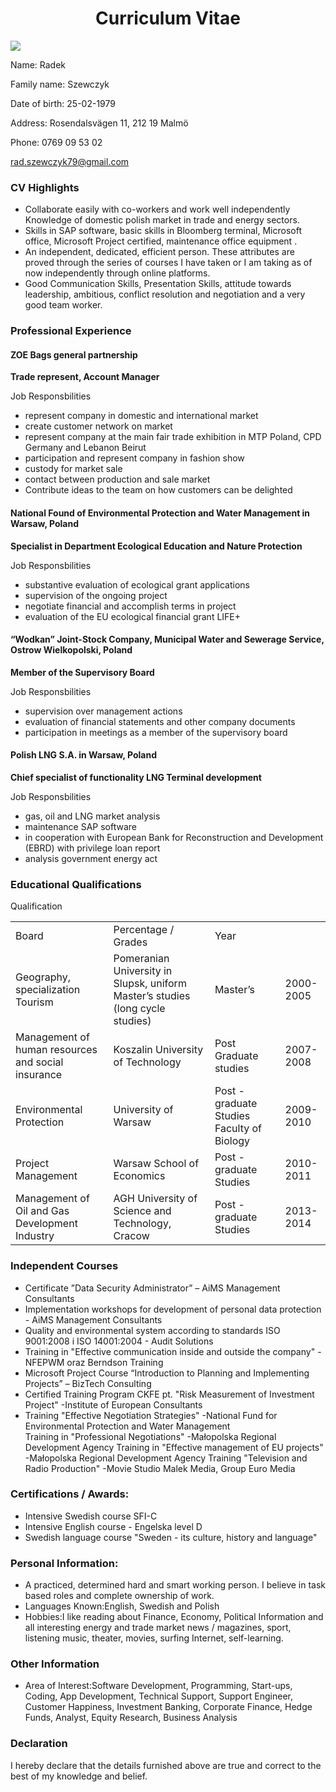 <html>
    <head>
   <link type="text/css" rel="stylesheet" 
   </head>
   <body>
<center>
<h1>Curriculum Vitae</h1>
</center>
<img src=” https://drive.google.com/open?id=1z-dMKDMuDc_8bFrI-W4TcOWnX3tXiDLa.png"
align=”right” width=”250” height=”300”>
 </div>
 <p>
<il>Name: Radek</il>
<p>
<il>Family name: Szewczyk</il>
<p>
<il>Date of birth: 25-02-1979</il>
<p>
<il>Address: Rosendalsvägen 11, 212 19 Malmö</il>
<p>
<il>Phone: 0769 09 53 02</il></p>
   <div id="header">
            <a href="mailto:rad.szewczyk79@gmail.com" target="_blank"><p id="email">rad.szewczyk79@gmail.com</p></a>
        </div>
        <div class="left">
        </div>
        <div class="right">
               <h3>CV Highlights</h3>
               <p>
               <ul>
                   <li> Collaborate easily with co-workers and work well independently Knowledge of domestic polish market in trade and energy sectors.</li>
                   <li> Skills in SAP software, basic skills in Bloomberg terminal, Microsoft office, Microsoft Project certified, maintenance office equipment .</li>
                   <li>An independent, dedicated, efficient person. These attributes are proved through the series of courses I have taken or I am taking as of now independently through online platforms.</li>
                   <li>Good Communication Skills, Presentation Skills, attitude towards leadership, ambitious, conflict resolution and negotiation and a very good team worker.</li></ul>
               </p>
               <h3>Professional Experience</h3>
               <h4 id="company-name"> ZOE Bags general partnership </h4>
               <p id="job-title"><strong>Trade represent, Account Manager </strong></p>
               <p id="job-responsibilities">Job Responsbilities</p>
               <p>
               <ul>
                   <li> represent company in domestic and international market</li>
                   <li> create customer network on market</li>
                   <li> represent company at the main fair trade exhibition in MTP Poland, CPD Germany and     Lebanon Beirut</li>
                   <li> participation and represent company in fashion show </li>
                   <li> custody for market sale</li>
                   <li> contact between production and sale market </li>
   <li>Contribute ideas to the team on how customers can be delighted</li></ul>
   <p>
               <h4 id="company-name"> National Found of Environmental Protection and Water Management in Warsaw, Poland </h4>
               <p id="job-title"><strong> Specialist in Department Ecological Education and Nature Protection </strong></p>
               <p id="job-responsibilities">Job Responsbilities</p>
               <p>
               <ul>
                   <li> substantive evaluation of ecological grant applications </li>
                   <li> supervision of the ongoing project </li>
                   <li> negotiate financial and accomplish terms in project </li>
                   <li> evaluation of the EU ecological financial grant LIFE+</li></ul>
               <h4 id="company-name"> “Wodkan” Joint-Stock Company, Municipal Water and Sewerage Service, Ostrow  Wielkopolski, Poland </h4>
               <p id="job-title"><strong> Member of the Supervisory Board </strong></p>
               <p id="job-responsibilities">Job Responsbilities</p>
               <p>
               <ul>
                   <li> supervision over management actions </li>
                   <li> evaluation of financial statements and other company documents </li>
                   <li> participation in meetings as a member of the supervisory board</li></ul>
               <h4 id="company-name"> Polish LNG S.A. in Warsaw, Poland </h4>
               <p id="job-title"><strong> Chief specialist of functionality LNG Terminal development                       </strong></p>
               <p id="job-responsibilities">Job Responsbilities</p>
               <p>
               <ul>
                   <li> gas, oil and LNG market analysis  </li>
                   <li> maintenance SAP software </li>
   <li> in cooperation with European Bank for Reconstruction and Development (EBRD)
   with privilege loan report </li>
                   <li> analysis government energy act </li></ul>
               </p>
               <h3>Educational Qualifications</h3>
               <table>
                   <tr id="heading"o
                       <td>Qualification</td>
                       <td>Board</td>
                       <td>Percentage / Grades</td>
                       <td>Year</td>
                   </tr>
                   <tr>
                       <td> Geography, specialization Tourism</td>
                       <td> Pomeranian University in Slupsk, uniform Master’s studies (long cycle studies)</td>
                       <td>Master’s</td>
                       <td>2000-2005</td>
                   </tr>
                   <tr>
                       <td> Management of human resources and social insurance</td>
                       <td> Koszalin University of Technology</td>
                       <td>Post Graduate studies</td>
                       <td>2007-2008</td>
                   </tr>
                   <tr>
                       <td> Environmental Protection</td>
                       <td> University of Warsaw</td>
                       <td> Post - graduate Studies Faculty of Biology</td>
                       <td>2009-2010</td>
                   </tr>
                   <tr>
                       <td> Project Management</td>
                       <td> Warsaw School of Economics </td>
                       <td> Post - graduate Studies</td>
                       <td>2010-2011</td>
                   </tr>
                   <tr>
                       <td> Management of Oil and Gas Development Industry </td>
                       <td> AGH University of Science and Technology, Cracow</td>
                       <td> Post - graduate Studies </td>
                       <td>2013-2014</td>
                   </tr>
               </table>
               <h3>Independent Courses</h3>
               <p>
               <ul>
                   <li>
                   <span id="course-name">Certificate ”Data Security Administrator” </span> – AiMS Management Consultants</li>
                   <li>
                   <span id="course-name">Implementation workshops for development of personal data protection </span> - AiMS Management Consultants</li>
                   <li>
                   <span id="course-name">Quality and environmental system according to standards ISO 9001:2008 i ISO 14001:2004 </span> - Audit Solutions</li>
                   <li>
                   <span id="course-name">Training in "Effective communication inside and outside the company"</span> -NFEPWM oraz Berndson Training </li>
                   <li>
                   <span id="course-name">Microsoft Project Course “Introduction to Planning and Implementing Projects”</span> – BizTech Consulting </li>
                    <li>
                    <span id="course-name">Certified Training Program CKFE pt. "Risk Measurement of Investment Project"</span> -Institute of European Consultants </li>
                    <li>
                    <span id="course-name">Training "Effective Negotiation Strategies"</span> -National Fund for Environmental Protection and Water Management </li>
                    <span id="course-name">Training in "Professional Negotiations"</span> -Małopolska Regional Development Agency </li>
                    <span id="course-name">Training in "Effective management of EU projects"</span> -Małopolska Regional Development Agency </li>
                    <span id="course-name">Training "Television and Radio Production"</span> -Movie Studio Malek Media, Group Euro Media </li>
               </ul>
               <h3>Certifications / Awards:</h3>
               <p>
               <ul>
                   <li>Intensive Swedish course SFI-C </li>
                   <li>Intensive English course - Engelska level D </li>
                   <li>Swedish language course "Sweden - its culture, history and language" </li></ul>
               </p>
               <h3>Personal Information:</h3>
               <p>
               <ul>
                   <li>
                   A practiced, determined hard and smart working person. I believe in task based roles and complete ownership of work.
                   <li>
                   <span id="course-name">Languages Known:</span>English, Swedish and Polish</li>
                   <li>
                   <span id="course-name">Hobbies:</span>I like reading about Finance, Economy, Political Information and all interesting energy and trade market news  / magazines, sport, listening music, theater, movies, surfing Internet, self-learning.</li> </ul>
               </p>
               <h3>Other Information</h3>
               <p>
               <ul>
                   <li>
                   <span id="course-name">Area of Interest:</span>Software Development, Programming, Start-ups, Coding, App Development, Technical Support, Support Engineer, Customer Happiness, Investment Banking, Corporate Finance, Hedge Funds, Analyst, Equity Research, Business Analysis</li></ul>
               </p>
               <h3>Declaration</h3>
               <p>
               I hereby declare that the details furnished above are true and correct to the best of my knowledge and belief.</p>
        </div>
        <div id="footer"></div>
       </body>
   </html>
   
